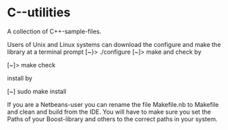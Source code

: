 # C--utilities
A collection of C++-sample-files.

Users of Unix and Linux systems can download the configure and make the library at a terminal prompt
[~}> ./configure
[~]> make
and check by

[~]> make check

install by

[~] sudo make install

If you are a Netbeans-user you can rename the file Makefile.nb to Makefile
and clean and build from the IDE. You will have to make sure you set the Paths
of your Boost-library and others to the correct paths in your system.


